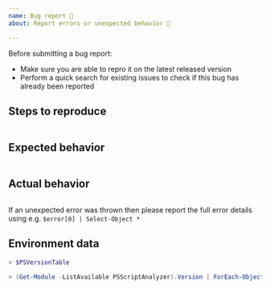 ```yaml
---
name: Bug report 🐛
about: Report errors or unexpected behavior 🤔

---
```


Before submitting a bug report:

- Make sure you are able to repro it on the latest released version
- Perform a quick search for existing issues to check if this bug has already been reported

Steps to reproduce
------------------

```PowerShell

```

Expected behavior
-----------------

```none

```

Actual behavior
---------------

```none

```

If an unexpected error was thrown then please report the full error details using e.g. `$error[0] | Select-Object *`

Environment data
----------------

<!-- Provide the output of the following 2 commands -->

```PowerShell
> $PSVersionTable

> (Get-Module -ListAvailable PSScriptAnalyzer).Version | ForEach-Object { $_.ToString() }

```
